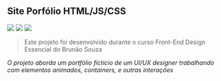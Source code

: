## Site Porfólio HTML/JS/CSS
![](https://img.shields.io/badge/JavaScript-F7DF1E?style=for-the-badge&logo=javascript&logoColor=black) ![](https://img.shields.io/badge/HTML5-E34F26?style=for-the-badge&logo=html5&logoColor=white) ![](https://img.shields.io/badge/CSS3-1572B6?style=for-the-badge&logo=css3&logoColor=white)

> Este projeto foi desenvolvido durante o curso Front-End Design Essencial do Brunão Souza

*O projeto aborda um portfólio ficticio de um UI/UX designer trabalhando com elementos animados, containers, e outras interações*
